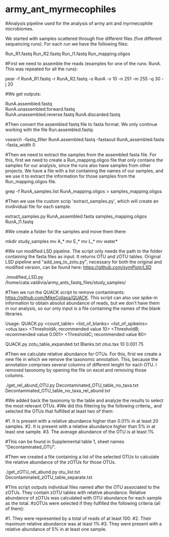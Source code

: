 # army_ant_myrmecophiles
#Analysis pipeline used for the analysis of army ant and myrmecophile microbiomes.

We started with samples scattered through five different files (five different sequencing runs). For each run we have the following files:

Run_R1.fastq
Run_R2.fastq
Run_I1.fastq
Run_mapping.oligos


#First we need to assemble the reads (examples for one of the runs: RunA. This was repeated for all the runs):

pear -f RunA_R1.fastq -r RunA_R2.fastq -o RunA -v 10 -n 251 -m 255 -q 30 -j 20 

#We get outputs:

RunA.assembled.fastq  
RunA.unassembled.forward.fastq  
RunA.unassembled.reverse.fastq
RunA.discarded.fastq

#Then convert the assembled fastq file to fasta format. We only continue working with the file Run.assembled.fastq:

vsearch -fastq_filter RunA.assembled.fastq -fastaout RunA_assembled.fasta -fasta_width 0

#Then we need to extract the samples from the assembled fasta file. For this, first we need to create a Run_mapping.oligos file that only contains the samples for our analysis, since the runs also have samples from other projects. We have a file with a list containing the names of our samples, and we use it to extract the information for those samples from the Run_mapping.oligos file. 

grep -f RunA_samples.list RunA_mapping.oligos > samples_mapping.oligos

#Then we use the custom scrip 'extract_samples.py', which will create an invdividual file for each sample. 

extract_samples.py RunA_assembled.fasta samples_mapping.oligos RunA_I1.fastq

#We create a folder for the samples and move them there:

mkdir study_samples
mv A_*
mv E_*
mv L_*
mv water*

#We run modified LSD pipeline. The script only needs the path to the folder containing the fasta files as input. It returns OTU and zOTU tables. Original LSD pipeline and "add_seq_to_zotu.py", necessary for both the original and modified version, can be found here: https://github.com/symPiotr/LSD

./modified_LSD.py /home/cata.valdivia/army_ants_fastq_files/study_samples/

#Then we run the QUACK script to remove contaminants: https://github.com/MikeCollasa/QUACK. This script can also use spike-in information to obtain absolut abundance of reads, but we don't have them in our analysis, so our only input is a file containing the names of the blank libraries. 

Usage: QUACK.py <count_table> <list_of_blanks> <list_of_spikeins> <otus.tax> <ThresholdA; recommended value 10> <ThresholdB; recommended value 0.001> <ThresholdC; recommended value 80>

QUACK.py zotu_table_expanded.txt Blanks.txt otus.tax 10 0.001 75

#Then we calculate relative abundance for OTUs. For this, first we create a new file in which we remove the taxonomic annotation. This, because the annotation comprises several columns of different lenght for each OTU. I removed taxonomy by opening the file on excel and removing those columns.

./get_rel_abund_OTU.py Decontaminated_OTU_table_no_taxa.txt Decontaminated_OTU_table_no_taxa_rel_abund.txt

#We added back the taxonomy to the table and analyze the results to select the most relevant OTUs. 
#We did this filtering by the following criteria,, and selected the OTUs that fulfilled at least two of them:

#1. It is present with a relative abundance higher than 0.01% in at least 20 samples.
#2. It is present with a relative abundance higher than 5% in at least one sample. 
#3. The average abundance of the OTU is at least 1%

#This can be found in Supplemental table 1, sheet names "Decontaminated_OTU".

#Then we created a file containing a list of the selected OTUs to calculate the relative abundance of the zOTUs for those OTUs. 

./get_zOTU_rel_abund.py otu_list.txt Decontaminated_zOTU_table_separate.txt

#This script outputs individual files named after the OTU associated to the zOTUs. They contain zOTU tables with relative abundance. Relative abundance of zOTUs was calculated with OTU abundance for each sample as the total. 
#zOTUs were selected if they fulfilled the following criteria (all of them):

#1. They were represented by a total of reads of at least 100. 
#2. Their maximum relative abundance was at least 1%
#3. They were present with a relative abundance of 5% in at least one sample.
